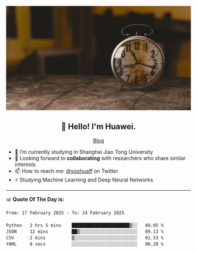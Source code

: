 <div align="center">
  <a href="https://github.com/JHW5981">
    <img src="./assets/background.jpg">
  </a>
</div>

<h2 align="center">👋 Hello! I'm Huawei.</h2>
<p align="center">
  <a href="https://blog.csdn.net/Edward__J?spm=1000.2115.3001.5343">Blog</a>
</p>


- 🔭 I’m currently studying in Shanghai Jiao Tong University
- 💬 Looking forward to **collaborating** with researchers who share similar interests
- 📫 How to reach me: [@yoohuaff](https://twitter.com/yoohuaff) on Twitter
- ⚡ Studying Machine Learning and Deep Neural Networks

-------
📊 **Quote Of The Day is:**
<!--START_SECTION:waka-->

```txt
From: 17 February 2025 - To: 24 February 2025

Python   2 hrs 5 mins    ██████████████████████▒░░   89.05 %
JSON     12 mins         ██▒░░░░░░░░░░░░░░░░░░░░░░   09.13 %
CSV      2 mins          ▒░░░░░░░░░░░░░░░░░░░░░░░░   01.53 %
YAML     0 secs          ░░░░░░░░░░░░░░░░░░░░░░░░░   00.28 %
```

<!--END_SECTION:waka-->

